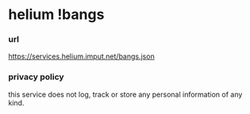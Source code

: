 # helium !bangs

### url
https://services.helium.imput.net/bangs.json

### privacy policy
this service does not log, track or store any personal information of any kind.
